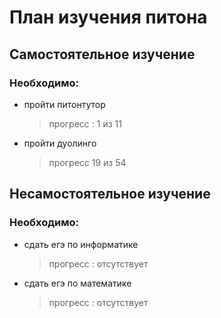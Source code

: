# План изучения питона

## Самостоятельное изучение

### Необходимо:
  - пройти питонтутор
     > прогресс : 1 из 11
  - пройти дуолинго
     > прогресс 19 из 54

## Несамостоятельное изучение

### Необходимо:
  - сдать егэ по информатике
     > прогресс : отсутствует
  - сдать егэ по математике
     > прогресс : отсутствует
